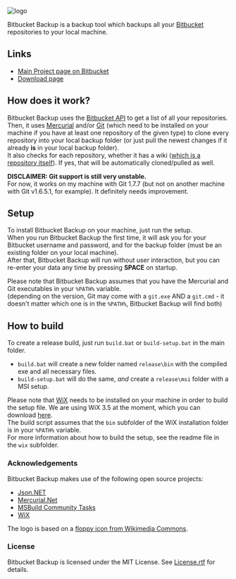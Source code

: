 ![logo](https://bitbucket.org/christianspecht/bitbucket-backup/raw/tip/img/logo64x64.png)

Bitbucket Backup is a backup tool which backups all your [Bitbucket](https://bitbucket.org/) repositories to your local machine.

## Links

- [Main Project page on Bitbucket](https://bitbucket.org/christianspecht/bitbucket-backup)
- [Download page](https://bitbucket.org/christianspecht/bitbucket-backup/downloads)

## How does it work?

Bitbucket Backup uses the [Bitbucket API](https://api.bitbucket.org/) to get a list of all your repositories.  
Then, it uses [Mercurial](http://mercurial.selenic.com/) and/or [Git](http://git-scm.com/) (which need to be installed on your machine if you have at least one repository of the given type) to clone every repository into your local backup folder (or just pull the newest changes if it already **is** in your local backup folder).  
It also checks for each repository, whether it has a wiki ([which is a repository itself](http://confluence.atlassian.com/display/BITBUCKET/Using+your+Bitbucket+Wiki)). If yes, that will be automatically cloned/pulled as well.

**DISCLAIMER: Git support is still very unstable.**  
For now, it works on my machine with Git 1.7.7 (but not on another machine with Git v1.6.5.1, for example). It definitely needs improvement.

## Setup

To install Bitbucket Backup on your machine, just run the setup.  
When you run Bitbucket Backup the first time, it will ask you for your Bitbucket username and password, and for the backup folder (must be an existing folder on your local machine).  
After that, Bitbucket Backup will run without user interaction, but you can re-enter your data any time by pressing **SPACE** on startup.

Please note that Bitbucket Backup assumes that you have the Mercurial and Git executables in your `%PATH%` variable.  
(depending on the version, Git may come with a `git.exe` AND a `git.cmd` - it doesn't matter which one is in the `%PATH%`, Bitbucket Backup will find both)

## How to build

To create a release build, just run `build.bat` or `build-setup.bat` in the main folder.  

 - `build.bat` will create a new folder named `release\bin` with the compiled exe and all necessary files.
 - `build-setup.bat` will do the same, *and* create a `release\msi` folder with a MSI setup.  

Please note that [WiX](http://wix.codeplex.com/) needs to be installed on your machine in order to build the setup file. We are using WiX 3.5 at the moment, which you can download [here](http://wix.codeplex.com/releases/view/60102).  
The build script assumes that the `bin` subfolder of the WiX installation folder is in your `%PATH%` variable.  
For more information about how to build the setup, see the readme file in the `wix` subfolder.

### Acknowledgements

Bitbucket Backup makes use of the following open source projects:

 - [Json.NET](http://json.codeplex.com/)
 - [Mercurial.Net](http://mercurialnet.codeplex.com/)
 - [MSBuild Community Tasks](http://msbuildtasks.tigris.org/)
 - [WiX](http://wix.codeplex.com/)

 The logo is based on a [floppy icon from Wikimedia Commons](http://commons.wikimedia.org/wiki/File%3aMedia-floppy.svg).
 
### License

Bitbucket Backup is licensed under the MIT License. See [License.rtf](https://bitbucket.org/christianspecht/bitbucket-backup/raw/tip/License.rtf) for details.